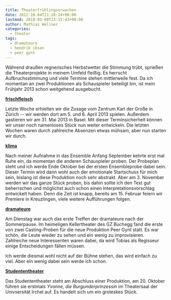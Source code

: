 ```yaml
---
title: Theaterfrühlingserwachen
date: 2012-10-04T21:28:24+00:00
lastmod: 2018-05-08T23:15:43+00:00
author: Mathias Wellner
categories:
  - theater
tags:
  - dramateure
  - hendrik ibsen
  - peer gynt
---
```

Während draußen regnerisches Herbstwetter die Stimmung trübt, sprießen die Theaterprojekte in meinem Umfeld fleißig. Es herrscht Aufbruchsstimmung und viele Termine stehen mittlerweile fest. Da ich momentan an zwei Produktionen als Schauspieler beteiligt bin, ist mein Frühjahr 2013 schon weitgehend ausgebucht. 

**[frischfleisch](http://www.zes-info.ch/ZES/frischfleisch.html)**

Letzte Woche erhielten wir die Zusage vom Zentrum Karl der Große in Zürich -- wir werden dort am 5. und 6. April 2013 spielen. Außerdem gastieren wir am 31. Mai 2013 in Basel. Mit dieser Terminsicherheit können wir unser noch namenloses Stück nun weiter entwickeln. Die letzten Wochen waren durch zahlreiche Absenzen etwas mühsam, aber nun starten wir durch. 

**[klima](http://www.klima-das-theater.ch)**

Nach meiner Aufnahme in das Ensemble Anfang September kehrte erst mal Ruhe ein, da momentan die anderen Schauspieler proben. Der Probeplan steht und ich werde Ende Oktober bei der ersten Ensembleprobe dabei sein. Dieser Termin wird dann wohl auch der emotionale Startschuss für mich sein, bislang ist diese Produktion noch sehr abstrakt. Aber am 3. November werden wir das ganze Stück proben, bis dahin sollte ich den Text gut beherrschen und möglichst auch schon einen Interpretationsvorschlag entwickelt haben. Denn die Zeit ist knapp, bereits am 15. Februar feiern wir Premiere in Kreuzlingen, viele weitere Aufführungen folgen. 

**[dramateure](http://dramateure.ch/)**

Am Dienstag war auch das erste Treffen der dramateure nach der Sommerpause. Im heimeligen Kellertheater des GZ Buchegg fand die erste von zwei Casting-Proben für die neue Produktion Peer Gynt statt. Es war schön, die Leute wieder zu sehen und ein wenig zu improvisieren. Zahlreiche neue Interessenten waren dabei, da wird Tobias als Regisseur einige Entscheidungen fällen müssen. 

Ich werde diesmal wohl nicht auf der Bühne stehen, das wird einfach zu viel. Aber ein wenig dabei sein werde ich schon. 

**[Studententheater](http://www.stuthe.ch/)**

Das Studententheater steht am Abschluss einer Produktion, am 20. Oktober führen sie erstmals _Yvonne, die Burgunderprinzessin_ im Theatersaal der Univsersität Irchel auf. Es handelt sich um ein groteskes Stück.